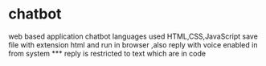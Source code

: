 # chatbot
web based application chatbot 
languages used HTML,CSS,JavaScript
save file with extension html and run in browser ,also reply with voice enabled in from system
*** reply is restricted to text which are in code 
